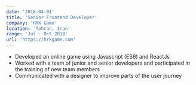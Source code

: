 ```yaml
---
date: '2018-04-01'
title: 'Senior Frontend Developer'
company: 'HRK Game'
location: 'Tehran, Iran'
range: 'Jul - Oct 2018'
url: 'https://hrkgame.com'
---
```


- Developed an online game using Javascript (ES6) and ReactJs
- Worked with a team of junior and senior developers and participated in the training of new team members
- Communicated with a designer to improve parts of the user journey
